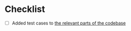 <!--
delete me and describe your change here, give enough context for a maintainer to understand what and why

See https://anubis.techaro.lol/docs/developer/code-quality for more information
-->

# Checklist

- [ ] Added test cases to [the relevant parts of the codebase](https://anubis.techaro.lol/docs/developer/code-quality)
